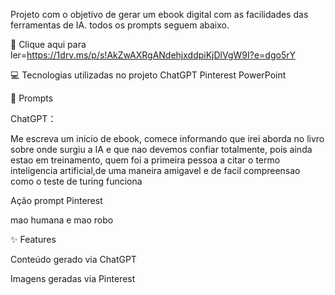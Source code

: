 Projeto com o objetivo de gerar um ebook digital com as facilidades das ferramentas de IA. todos os prompts seguem abaixo.

📕 Clique aqui para ler=https://1drv.ms/p/s!AkZwAXRgANdehjxddpiKjDlVgW9I?e=dgo5rY


💻 Tecnologias utilizadas no projeto
ChatGPT
Pinterest
PowerPoint

🧠 Prompts

ChatGPT：

Me escreva um inicio de ebook, comece informando que irei aborda no livro sobre onde surgiu a IA e que nao devemos confiar totalmente, pois ainda estao em treinamento, quem foi
a primeira pessoa a citar o termo inteligencia artificial,de uma maneira amigavel e de facil compreensao
como o teste de turing funciona


Ação	prompt Pinterest

mao humana e mao robo


✨ Features

Conteúdo gerado via ChatGPT

Imagens geradas via Pinterest
